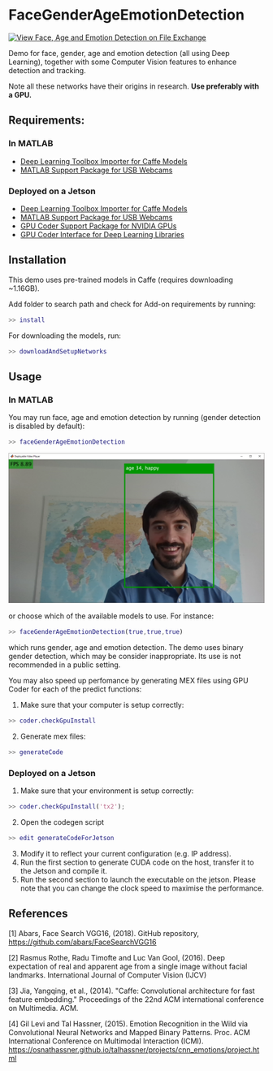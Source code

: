 # FaceGenderAgeEmotionDetection 
[![View Face, Age and Emotion Detection on File Exchange](https://www.mathworks.com/matlabcentral/images/matlab-file-exchange.svg)](https://www.mathworks.com/matlabcentral/fileexchange/71819-face-age-and-emotion-detection)

Demo for face, gender, age and emotion detection (all using Deep Learning), together with some Computer Vision features to enhance detection and tracking.

Note all these networks have their origins in research. **Use preferably with a GPU.**

## Requirements:
### In MATLAB
* [Deep Learning Toolbox Importer for Caffe Models](https://www.mathworks.com/matlabcentral/fileexchange/61735-deep-learning-toolbox-importer-for-caffe-models)
* [MATLAB Support Package for USB Webcams](https://www.mathworks.com/matlabcentral/fileexchange/45182-matlab-support-package-for-usb-webcams)

### Deployed on a Jetson
* [Deep Learning Toolbox Importer for Caffe Models](https://www.mathworks.com/matlabcentral/fileexchange/61735-deep-learning-toolbox-importer-for-caffe-models)
* [MATLAB Support Package for USB Webcams](https://www.mathworks.com/matlabcentral/fileexchange/45182-matlab-support-package-for-usb-webcams)
* [GPU Coder Support Package for NVIDIA GPUs](https://mathworks.com/matlabcentral/fileexchange/68644-gpu-coder-support-package-for-nvidia-gpus)
* [GPU Coder Interface for Deep Learning Libraries](https://mathworks.com/matlabcentral/fileexchange/68642-gpu-coder-interface-for-deep-learning-libraries)

## Installation
This demo uses pre-trained models in Caffe (requires downloading ~1.16GB). 

Add folder to search path and check for Add-on requirements by running:
```matlab 
>> install
```

For downloading the models, run:
```matlab 
>> downloadAndSetupNetworks
```

## Usage
### In MATLAB
You may run face, age and emotion detection by running (gender detection is disabled by default):
```matlab
>> faceGenderAgeEmotionDetection
```
![Test Image](testImage.png)

or choose which of the available models to use. For instance:
```matlab
>> faceGenderAgeEmotionDetection(true,true,true)
```
which runs gender, age and emotion detection. The demo uses binary gender detection, which may be consider inappropriate. Its use is not recommended in a public setting.

You may also speed up perfomance by generating MEX files using GPU Coder for each of the predict functions:
1. Make sure that your computer is setup correctly:
```matlab
>> coder.checkGpuInstall
```
2. Generate mex files:
```matlab
>> generateCode
```

### Deployed on a Jetson
1. Make sure that your environment is setup correctly:
```matlab
>> coder.checkGpuInstall('tx2');
```
2. Open the codegen script
```matlab
>> edit generateCodeForJetson
```
3. Modify it to reflect your current configuration (e.g. IP address).
4. Run the first section to generate CUDA code on the host, transfer it to the Jetson and compile it.
5. Run the second section to launch the executable on the jetson. Please note that you can change the clock speed to maximise the performance.

## References

[1] Abars, Face Search VGG16, (2018). GitHub repository, https://github.com/abars/FaceSearchVGG16
	
[2] Rasmus Rothe, Radu Timofte and Luc Van Gool, (2016). Deep expectation of real and apparent age from a single image without facial landmarks. International Journal of Computer Vision (IJCV)
	
[3] Jia, Yangqing, et al., (2014). "Caffe: Convolutional architecture for fast feature embedding." Proceedings of the 22nd ACM international conference on Multimedia. ACM.

[4] Gil Levi and Tal Hassner, (2015). Emotion Recognition in the Wild via Convolutional Neural Networks and Mapped Binary Patterns. Proc. ACM International Conference on Multimodal Interaction (ICMI).     https://osnathassner.github.io/talhassner/projects/cnn_emotions/project.html
